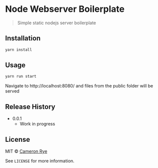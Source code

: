 # Node Webserver Boilerplate
> Simple static nodejs server boilerplate

## Installation
```sh
yarn install
```

## Usage
```sh
yarn run start
```
Navigate to http://localhost:8080/ and files from the public folder will be served

## Release History
* 0.0.1
    * Work in progress

## License
MIT © [Cameron Rye](https://cameronrye.com/)

See ``LICENSE`` for more information.